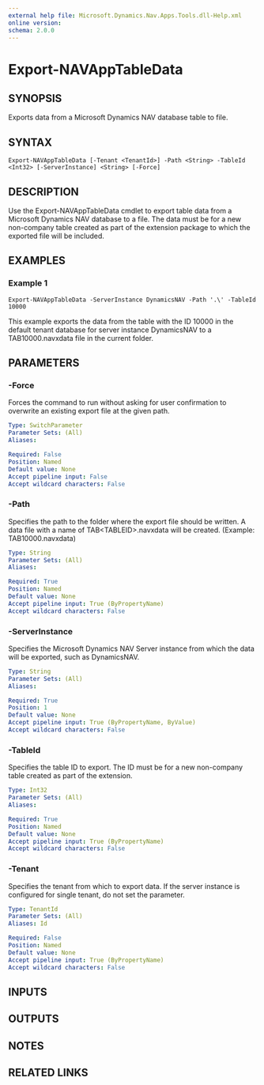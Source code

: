 ```yaml
---
external help file: Microsoft.Dynamics.Nav.Apps.Tools.dll-Help.xml
online version:
schema: 2.0.0
---
```


# Export-NAVAppTableData

## SYNOPSIS
Exports data from a Microsoft Dynamics NAV database table to file.

## SYNTAX

```
Export-NAVAppTableData [-Tenant <TenantId>] -Path <String> -TableId <Int32> [-ServerInstance] <String> [-Force]
```

## DESCRIPTION
Use the Export-NAVAppTableData cmdlet to export table data from a Microsoft Dynamics NAV database to a file.
The data must be for a new non-company table created as part of the extension package to which the exported file will be included.

## EXAMPLES

### Example 1
```
Export-NAVAppTableData -ServerInstance DynamicsNAV -Path '.\' -TableId 10000
```

This example exports the data from the table with the ID 10000 in the default tenant database for server instance DynamicsNAV to a TAB10000.navxdata file in the current folder.

## PARAMETERS

### -Force
Forces the command to run without asking for user confirmation to overwrite an existing export file at the given path.

```yaml
Type: SwitchParameter
Parameter Sets: (All)
Aliases:

Required: False
Position: Named
Default value: None
Accept pipeline input: False
Accept wildcard characters: False
```

### -Path
Specifies the path to the folder where the export file should be written.
A data file with a name of TAB\<TABLEID\>.navxdata will be created.
(Example: TAB10000.navxdata)

```yaml
Type: String
Parameter Sets: (All)
Aliases:

Required: True
Position: Named
Default value: None
Accept pipeline input: True (ByPropertyName)
Accept wildcard characters: False
```

### -ServerInstance
Specifies the Microsoft Dynamics NAV Server instance from which the data will be exported, such as DynamicsNAV.

```yaml
Type: String
Parameter Sets: (All)
Aliases:

Required: True
Position: 1
Default value: None
Accept pipeline input: True (ByPropertyName, ByValue)
Accept wildcard characters: False
```

### -TableId
Specifies the table ID to export.
The ID must be for a new non-company table created as part of the extension.

```yaml
Type: Int32
Parameter Sets: (All)
Aliases:

Required: True
Position: Named
Default value: None
Accept pipeline input: True (ByPropertyName)
Accept wildcard characters: False
```

### -Tenant
Specifies the tenant from which to export data.
If the server instance is configured for single tenant, do not set the parameter.

```yaml
Type: TenantId
Parameter Sets: (All)
Aliases: Id

Required: False
Position: Named
Default value: None
Accept pipeline input: True (ByPropertyName)
Accept wildcard characters: False
```

## INPUTS

## OUTPUTS

## NOTES
## RELATED LINKS
